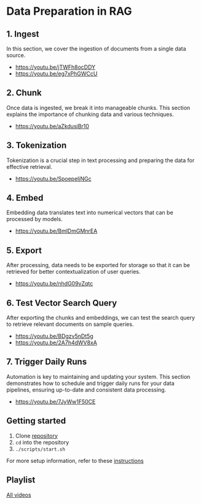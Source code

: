 # Data Preparation in RAG

## 1. Ingest

In this section, we cover the ingestion of documents from a single data source.

- https://youtu.be/jTWFh8ocDDY
- https://youtu.be/eg7xPhGWCcU

## 2. Chunk

Once data is ingested, we break it into manageable chunks.
This section explains the importance of chunking data and various techniques.

- https://youtu.be/aZkdusiBr10

## 3. Tokenization

Tokenization is a crucial step in text processing and preparing the data for effective retrieval.

- https://youtu.be/SpoepeljNGc

## 4. Embed

Embedding data translates text into numerical vectors that can be processed by models.

- https://youtu.be/BmlDmGMnrEA

## 5. Export

After processing, data needs to be exported for storage so that it can be retrieved for better contextualization of user queries.

- https://youtu.be/nhdG09vZqtc

## 6. Test Vector Search Query

After exporting the chunks and embeddings, we can test the search query to retrieve relevant documents on sample queries.

- https://youtu.be/BDgzv5nDt5g
- https://youtu.be/2A7h4dWV8xA

## 7. Trigger Daily Runs

Automation is key to maintaining and updating your system.
This section demonstrates how to schedule and trigger daily runs for your data pipelines, ensuring up-to-date and consistent data processing.

- https://youtu.be/7JyWw1F50CE

## Getting started

1. Clone [repository](https://github.com/mage-ai/rag-project)
1. `cd` into the repository
1. `./scripts/start.sh`

For more setup information, refer to these [instructions](https://docs.mage.ai/getting-started/setup#docker-compose-template)

## Playlist

[All videos](https://www.youtube.com/playlist?list=PL_ItKjYd0Dsg86be-K5GqMbA4VLBJT5Pc)
